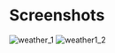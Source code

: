 # Screenshots

![weather_1](https://github.com/user-attachments/assets/e93bb05d-f016-4b43-9078-f6b78567336c)
![weather1_2](https://github.com/user-attachments/assets/d86507af-9359-4f06-a4f9-ca6fa0202d09)
